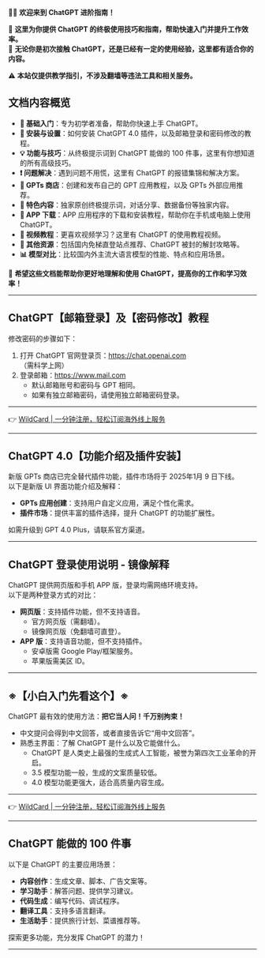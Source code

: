 🎉👋 **欢迎来到 ChatGPT 进阶指南！**

🚀 **这里为你提供 ChatGPT 的终极使用技巧和指南，帮助快速入门并提升工作效率。**  
🌟 **无论你是初次接触 ChatGPT，还是已经有一定的使用经验，这里都有适合你的内容。**

⚠️ **本站仅提供教学指引，不涉及翻墙等违法工具和相关服务。**

## 文档内容概览

- **📘 基础入门**：专为初学者准备，帮助你快速上手 ChatGPT。
- **🔧 安装与设置**：如何安装 ChatGPT 4.0 插件，以及邮箱登录和密码修改的教程。
- **💡 功能与技巧**：从终极提示词到 ChatGPT 能做的 100 件事，这里有你想知道的所有高级技巧。
- **❗ 问题解决**：遇到问题不用慌，这里有 ChatGPT 的报错集锦和解决方案。
- **🛒 GPTs 商店**：创建和发布自己的 GPT 应用教程，以及 GPTs 外部应用推荐。
- **🌠 特色内容**：独家原创终极提示词，对话分享、数据备份等独家内容。
- **📲 APP 下载**：APP 应用程序的下载和安装教程，帮助你在手机或电脑上使用 ChatGPT。
- **🎥 视频教程**：更喜欢视频学习？这里有 ChatGPT 的使用教程视频。
- **🔗 其他资源**：包括国内免梯直登站点推荐、ChatGPT 被封的解封攻略等。
- **📊 模型对比**：比较国内外主流大语言模型的性能、特点和应用场景。

🙌 **希望这些文档能帮助你更好地理解和使用 ChatGPT，提高你的工作和学习效率！**

---

## ChatGPT【邮箱登录】及【密码修改】教程

修改密码的步骤如下：

1. 打开 ChatGPT 官网登录页：https://chat.openai.com  
   （需科学上网）  
2. 登录邮箱：https://www.mail.com  
   - 默认邮箱账号和密码与 GPT 相同。  
   - 如果有独立邮箱密码，请使用独立邮箱密码登录。

---

👉 [WildCard | 一分钟注册，轻松订阅海外线上服务](https://bit.ly/bewildcard)

---

## ChatGPT 4.0【功能介绍及插件安装】

新版 GPTs 商店已完全替代插件功能，插件市场将于 2025年1月 9 日下线。  
以下是新版 UI 界面功能介绍及解释：

- **GPTs 应用创建**：支持用户自定义应用，满足个性化需求。
- **插件市场**：提供丰富的插件选择，提升 ChatGPT 的功能扩展性。

如需升级到 GPT 4.0 Plus，请联系官方渠道。

---

## ChatGPT 登录使用说明 - 镜像解释

ChatGPT 提供网页版和手机 APP 版，登录均需网络环境支持。  
以下是两种登录方式的对比：

- **网页版**：支持插件功能，但不支持语音。  
  - 官方网页版（需翻墙）。  
  - 镜像网页版（免翻墙可直登）。  
- **APP 版**：支持语音功能，但不支持插件。  
  - 安卓版需 Google Play/框架服务。  
  - 苹果版需美区 ID。

---

## ※【小白入门先看这个】※

ChatGPT 最有效的使用方法：**把它当人问！千万别拘束！**  
- 中文提问会得到中文回答，或者直接告诉它“用中文回答”。  
- 熟悉主界面：了解 ChatGPT 是什么以及它能做什么。  
  - ChatGPT 是人类史上最强的生成式人工智能，被誉为第四次工业革命的开启。  
  - 3.5 模型功能一般，生成的文案质量较低。  
  - 4.0 模型功能更强大，适合高质量内容生成。

---

👉 [WildCard | 一分钟注册，轻松订阅海外线上服务](https://bit.ly/bewildcard)

---

## ChatGPT 能做的 100 件事

以下是 ChatGPT 的主要应用场景：

- **内容创作**：生成文章、脚本、广告文案等。  
- **学习助手**：解答问题、提供学习建议。  
- **代码生成**：编写代码、调试程序。  
- **翻译工具**：支持多语言翻译。  
- **生活助手**：提供旅行计划、菜谱推荐等。

探索更多功能，充分发挥 ChatGPT 的潜力！

---